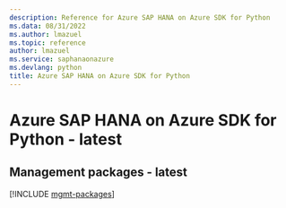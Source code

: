 ```yaml
---
description: Reference for Azure SAP HANA on Azure SDK for Python
ms.data: 08/31/2022
ms.author: lmazuel
ms.topic: reference
author: lmazuel
ms.service: saphanaonazure
ms.devlang: python
title: Azure SAP HANA on Azure SDK for Python
---
```

# Azure SAP HANA on Azure SDK for Python - latest

## Management packages - latest
[!INCLUDE [mgmt-packages](sap-hana-on-azure-mgmt-index.md)]